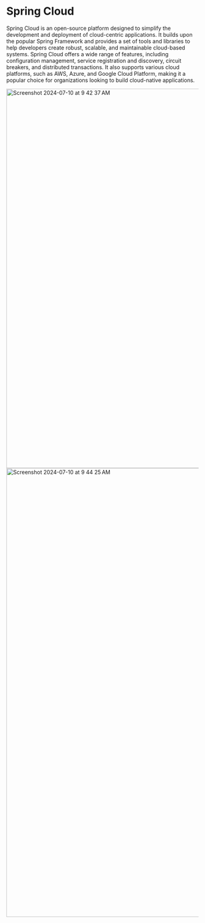 # Spring Cloud

Spring Cloud is an open-source platform designed to simplify the development and deployment of cloud-centric applications. It builds upon the popular Spring Framework and provides a set 
of tools and libraries to help developers create robust, scalable, and maintainable cloud-based systems. Spring Cloud offers a wide range of features, including configuration management,
service registration and discovery, circuit breakers, and distributed transactions. It also supports various cloud platforms, such as AWS, Azure, and Google Cloud Platform, making it a 
popular choice for organizations looking to build cloud-native applications.  

<img width="993" alt="Screenshot 2024-07-10 at 9 42 37 AM" src="https://github.com/Malobika8/All-In-One/assets/111234135/d054fa4f-84fd-4d9c-a19a-7bdd7f63a290">
<img width="1175" alt="Screenshot 2024-07-10 at 9 44 25 AM" src="https://github.com/Malobika8/All-In-One/assets/111234135/ba6fdf9a-fc79-4f80-8f81-a8dd9dff1682">
